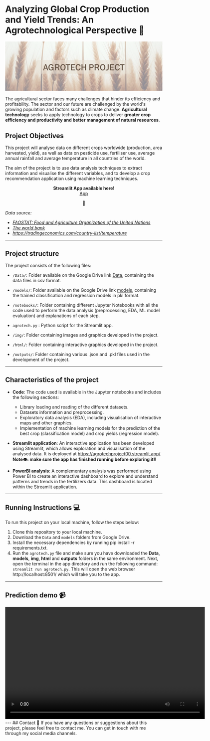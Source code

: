 # Analyzing Global Crop Production and Yield Trends: An Agrotechnological Perspective 🌾

<p align="center">
  <img src="img/header_readme.png" alt="Header">
</p>

The agricultural sector faces many challenges that hinder its efficiency and profitability. The sector and our future are challenged by the world's growing population and factors such as climate change.
**Agricultural technology** seeks to apply technology to crops to deliver **greater crop efficiency and productivity and better management of natural resources**. 

## Project Objectives
This project will analyse data on different crops worldwide (production, area harvested, yield), as well as data on pesticide use, fertiliser use, average annual rainfall and average temperature in all countries of the world.

The aim of the project is to use data analysis techniques to extract information and visualise the different variables, and to develop a crop recommendation application using machine learning techniques.

<p align="center">
  <b>Streamlit App available here!</b><br>
  <a href="https://agrotechproject00.streamlit.app/">App</a>
</p>
<p align="center">
  📱
</p>

*Data source:*

- [*FAOSTAT: Food and Agriculture Organization of the United Nations*](https://www.fao.org/faostat/en/#release_calendar)
- [*The world bank*](https://databank.worldbank.org/)
- *https://tradingeconomics.com/country-list/temperature*

---

## Project structure

The project consists of the following files:

- ``/Data/``: Folder available on the Google Drive link [Data](https://drive.google.com/drive/folders/1YNj80AnFaNC3GuXIMYGxBIITjxB3YKO6?usp=drive_link), containing the data files in csv format.

- ``/models/``: Folder available on the Google Drive link [models](https://drive.google.com/drive/folders/1UXQyxmJeZ7ec-qsOd3Ks3UAUc2zSUKle?usp=drive_link), containing the trained classification and regression models in pkl format.

- ``/notebooks/``: Folder containing different Jupyter Notebooks with all the code used to perform the data analysis (preprocessing, EDA, ML model evaluation) and explanations of each step.

- ``agrotech.py`` : Python script for the Streamlit app.

- ``/img/``: Folder containing images and graphics developed in the project.

- ``/html/``: Folder containing interactive graphics developed in the project.

- ``/outputs/``: Folder containing various .json and .pkl files used in the development of the project.

---

## Characteristics of the project

- **Code**: The code used is available in the Jupyter notebooks and includes the following sections:
  
    - Library loading and reading of the different datasets.
    - Datasets information and preprocessing.
    - Exploratory data analysis (EDA), including visualisation of interactive maps and other graphics.
    - Implementation of machine learning models for the prediction of the best crop (classification model) and crop yields (regression model).

- **Streamlit application**: An interactive application has been developed using Streamlit, which allows exploration and visualisation of the analysed data. It is deployed at https://agrotechproject00.streamlit.app/. **Note👁️: make sure the app has finished running before exploring it!!**

- **PowerBI analysis**: A complementary analysis was performed using Power BI to create an interactive dashboard to explore and understand patterns and trends in the fertilizers data. This dashboard is located within the Streamlit application.

---

## Running Instructions 💻
To run this project on your local machine, follow the steps below:

1. Clone this repository to your local machine.
2. Download the ``Data`` and ``models`` folders from Google Drive.
3. Install the necessary dependencies by running pip install -r requirements.txt.
4. Run the ``agrotech.py`` file and make sure you have downloaded the **Data**, **models**, **img**, **html** and **outputs** folders in the same environment. Next, open the terminal in the app directory and run the following command: ``streamlit run agrotech.py``. This will open the web browser http://localhost:8501/ which will take you to the app.

---

## Prediction demo 📹
<video width="640" height="360" controls>
  <source src="https://github.com/CrisDAndres/proyecto_agrotech/assets/132938003/ae1c2936-3791-4f69-952e-4a85cf363ea2" type="video/mp4">
  Tu navegador no soporta el elemento de video.
</video>
<!-- https://github.com/CrisDAndres/proyecto_agrotech/assets/132938003/ae1c2936-3791-4f69-952e-4a85cf363ea2 -->
---
## Contact 📧
If you have any questions or suggestions about this project, please feel free to contact me. You can get in touch with me through my social media channels.
